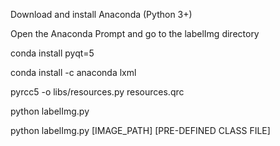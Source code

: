 Download and install Anaconda (Python 3+)

Open the Anaconda Prompt and go to the labelImg directory

conda install pyqt=5


conda install -c anaconda lxml


pyrcc5 -o libs/resources.py resources.qrc


python labelImg.py


python labelImg.py [IMAGE_PATH] [PRE-DEFINED CLASS FILE]


